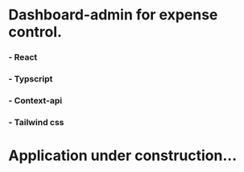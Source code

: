# Dashboard-admin for expense control.
### - React 
### - Typscript
### - Context-api
### - Tailwind css
# Application under construction...
